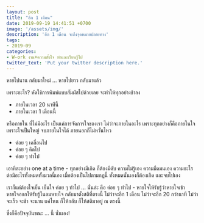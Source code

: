 ```yaml
---
layout: post
title: "อีก 1 เดือน"
date: 2019-09-19 14:41:51 +0700
image: '/assets/img/'
description: 'อีก 1 เดือน จะถึงจุดหมายปลายทาง'
tags:
- 2019-09
categories:
- W-ork งาน+ความตั้งใจ ทำและเรียนรู้ไป
twitter_text: 'Put your twitter description here.'
---
```

หายไปนาน กลับมาใหม่ ... หายไปยาว กลับมาแล้ว

เพราะอะไร? หัดใช้การพิมพ์แบบสัมผัสไปด้วยเลย จะทำให้ทุกอย่างช้าลง
- ภายในเวลา 20 นาทีนี้
- ภายในเวลา 1 เดือนนี้

หรือภายใน ที่ไม่มีอะไร เป็นแค่การจัดการใจของเรา ไม่ว่าจะภายในอะไร เพราะทุกอย่างก็คือภายในใจ เพราะใจเป็นใหญ่ จบภายในใจได้ ภายนอกก็ไม่หวั่นไหว

- ค่อย ๆ เคลื่อนไป
- ค่อย ๆ คิดไป
- ค่อย ๆ ทำไป

เอาทีละอย่าง one at a time - ทุกอย่างมีเกิด ก็ต้องมีดับ ความไม่รู้เอง ความมืดมนเอง ความอะไรต่อมิอะไรทั้งหมดทั้งมวลนี้เอง เมื่อต้องเป็นไปตามกฏนี้ ทั้งหมดนั้นเองก็ต้องเกิด และจบไปเอง

เราก็แค่ต้องใจเย็น เย็นใจ ค่อย ๆ ทำไป ... นั่นล่ะ คือ ค่อย ๆ ทำไป - หายใจให้รับรู้ว่าหายใจเข้า หายใจออกให้รับรู้ในลมหายใจ กลับมาตั้งสติที่ตรงนี้ ไม่ว่าจะอีก 1 เดือน ไม่ว่าจะอีก 20 กว่านาที ไม่ว่าจะเร็ว จะช้า จะนาน แค่ไหน ก็ให้กลับ ก็ให้สติมาอยู่ ณ ตรงนี้

ซึ่งก็คือปัจจุบันขณะ ... นี้ นั่นเอง!
